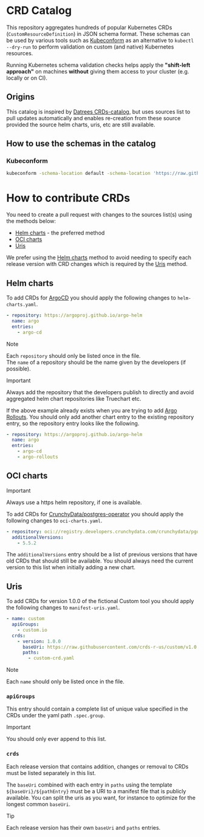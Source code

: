 # CRD Catalog

This repository aggregates hundreds of popular Kubernetes CRDs (`CustomResourceDefinition`) in JSON schema format. These schemas can be used by various tools such as [Kubeconform](https://github.com/yannh/kubeconform) as an alternative to `kubectl --dry-run` to perform validation on custom (and native) Kubernetes resources.

Running Kubernetes schema validation checks helps apply the **"shift-left approach"** on machines **without** giving them access to your cluster (e.g. locally or on CI).

## Origins

This catalog is inspired by [Datrees CRDs-catalog](https://github.com/datreeio/CRDs-catalog), but uses sources list to pull updates automatically and enables re-creation from these source provided the source helm charts, uris, etc are still available.

## How to use the schemas in the catalog

### Kubeconform
```sh
kubeconform -schema-location default -schema-location 'https://raw.githubusercontent.com/CodeReaper/CRD-catalog/main/schema/{{.Group}}/{{.ResourceKind}}_{{.ResourceAPIVersion}}.json' [MANIFEST]
```

# How to contribute CRDs

You need to create a pull request with changes to the sources list(s) using the methods below:

* [Helm charts](#helm-charts) - the preferred method
* [OCI charts](#oci-charts)
* [Uris](#uris)

We prefer using the [Helm charts](#helm-charts) method to avoid needing to specify each release version with CRD changes which is required by the [Uris](#uris) method.

## Helm charts

To add CRDs for [ArgoCD](https://github.com/argoproj/argo-cd) you should apply the following changes to `helm-charts.yaml`.

```yaml
- repository: https://argoproj.github.io/argo-helm
  name: argo
  entries:
    - argo-cd
```

> [!NOTE]  
> Each `repository` should only be listed once in the file.  
> The `name` of a repository should be the name given by the developers (if possible).  

> [!IMPORTANT]  
> Always add the repository that the developers publish to directly and avoid aggregated helm chart repositories like Truechart etc.  

If the above example already exists when you are trying to add [Argo Rollouts](https://github.com/argoproj/argo-rollouts). You should only add another chart entry to the existing repository entry, so the repository entry looks like the following.

```yaml
- repository: https://argoproj.github.io/argo-helm
  name: argo
  entries:
    - argo-cd
    - argo-rollouts
```

## OCI charts

> [!IMPORTANT]  
> Always use a https helm repository, if one is available.  

To add CRDs for [CrunchyData/postgres-operator](https://github.com/CrunchyData/postgres-operator) you should apply the following changes to `oci-charts.yaml`.

```yaml
- repository: oci://registry.developers.crunchydata.com/crunchydata/pgo
  additionalVersions:
    - 5.5.2
```

The `additionalVersions` entry should be a list of previous versions that have old CRDs that should still be available. You should always need the current version to this list when initially adding a new chart.

## Uris

To add CRDs for version 1.0.0 of the fictional Custom tool you should apply the following changes to `manifest-uris.yaml`.

```yaml
- name: custom
  apiGroups:
    - custom.io
  crds:
    - version: 1.0.0
      baseUri: https://raw.githubusercontent.com/crds-r-us/custom/v1.0.0/chart/template/crds
      paths:
        - custom-crd.yaml
```

> [!NOTE]  
> Each `name` should only be listed once in the file.  

### `apiGroups`

This entry should contain a complete list of unique value specified in the CRDs under the yaml path `.spec.group`.

> [!IMPORTANT]  
> You should only ever append to this list.  

### `crds`

Each release version that contains addition, changes or removal to CRDs must be listed separately in this list.

The `baseUri` combined with each entry in `paths` using the template `${baseUri}/${pathEntry}` must be a URI to a manifest file that is publicly available. You can split the uris as you want, for instance to optimize for the longest common `baseUri`.

> [!TIP]
> Each release version has their own `baseUri` and `paths` entries.
